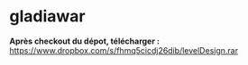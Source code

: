 gladiawar
=========

<b>Après checkout du dépot, télécharger : </b><br>
https://www.dropbox.com/s/fhmq5cicdj26dib/levelDesign.rar
